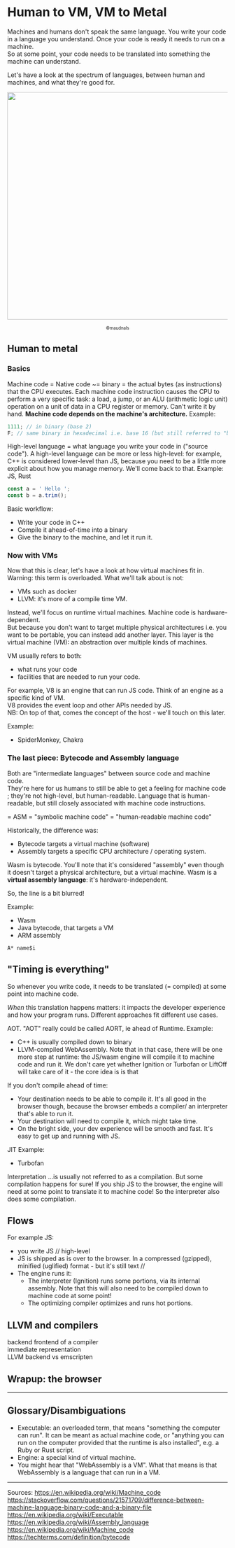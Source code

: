# Human to VM, VM to Metal

Machines and humans don't speak the same language.
You write your code in a language you understand. Once your code is ready it needs to run on a machine.   
So at some point, your code needs to be translated into something the machine can understand. 


Let's have a look at the spectrum of languages, between human and machines, and what they're good for.    


<p align="center">
<img width="520" src="https://raw.githubusercontent.com/maudnals/wasm-nano-handbook/master/img/spectrum-wasm-2.jpg">   
	<div align="center"><sub><sup>©maudnals</sup></sub></div> 
</p>


## Human to metal

### Basics

Machine code = Native code ~= binary = the actual bytes (as instructions) that the CPU executes. Each machine code instruction causes the CPU to perform a very specific task: a load, a jump, or an ALU (arithmetic logic unit) operation on a unit of data in a CPU register or memory. Can't write it by hand.
**Machine code depends on the machine's architecture.**
Example:

```javascript
1111; // in binary (base 2)
F; // same binary in hexadecimal i.e. base 16 (but still referred to "binary" as oversimplification). hexa is often used because it takes less space than binary, so errors are less likely.
```

High-level language = what language you write your code in ("source code"). A high-level language can be more or less high-level: for example, C++ is considered lower-level than JS, because you need to be a little more explicit about how you manage memory. We'll come back to that.
Example: JS, Rust

```javascript
const a = ' Hello ';
const b = a.trim();
```

Basic workflow:

- Write your code in C++
- Compile it ahead-of-time into a binary
- Give the binary to the machine, and let it run it.

### Now with VMs

Now that this is clear, let's have a look at how virtual machines fit in.  
Warning: this term is overloaded. What we'll talk about is not:

- VMs such as docker
- LLVM: it's more of a compile time VM.

Instead, we'll focus on runtime virtual machines.
Machine code is hardware-dependent.  
But because you don't want to target multiple physical architectures i.e. you want to be portable, you can instead add another layer. This layer is the virtual machine (VM): an abstraction over multiple kinds of machines.

VM usually refers to both:

- what runs your code
- facilities that are needed to run your code.

For example, V8 is an engine that can run JS code. Think of an engine as a specific kind of VM.  
V8 provides the event loop and other APIs needed by JS.  
NB: On top of that, comes the concept of the host - we'll touch on this later.

Example:

- SpiderMonkey, Chakra

### The last piece: Bytecode and Assembly language

Both are "intermediate languages" between source code and machine code.  
They're here for us humans to still be able to get a feeling for machine code ; they're not high-level, but human-readable. Language that is human-readable, but still closely associated with machine code instructions.

= ASM = "symbolic machine code" = "human-readable machine code"

Historically, the difference was:

- Bytecode targets a virtual machine (software)
- Assembly targets a specific CPU architecture / operating system.

Wasm is bytecode. You'll note that it's considered "assembly" even though it doesn't target a physical architecture, but a virtual machine. Wasm is a **virtual assembly language**: it's hardware-independent.

So, the line is a bit blurred!

Example:

- Wasm
- Java bytecode, that targets a VM
- ARM assembly

`A* name$i`  

## "Timing is everything"

So whenever you write code, it needs to be translated (= compiled) at some point into machine code.

_When_ this translation happens matters: it impacts the developer experience and how your program runs. Different approaches fit different use cases.

AOT. "AOT" really could be called AORT, ie ahead of Runtime.
Example:

- C++ is usually compiled down to binary
- LLVM-compiled WebAssembly. Note that in that case, there will be one more step at runtime: the JS/wasm engine will compile it to machine code and run it. We don't care yet whether Ignition or Turbofan or LiftOff will take care of it - the core idea is is that

If you don't compile ahead of time:

- Your destination needs to be able to compile it. It's all good in the browser though, because the browser embeds a compiler/ an interpreter that's able to run it.
- Your destination will need to compile it, which might take time.
- On the bright side, your dev experience will be smooth and fast. It's easy to get up and running with JS.

JIT
Example:

- Turbofan

Interpretation
...is usually not referred to as a compilation. But some compilation happens for sure!
If you ship JS to the browser, the engine will need at some point to translate it to machine code! So the interpreter also does some compilation.

## Flows

For example JS:

- you write JS // high-level
- JS is shipped as is over to the browser. In a compressed (gzipped), minified (uglified) format - but it's still text //
- The engine runs it:
  - The interpreter (Ignition) runs some portions, via its internal assembly. Note that this will also need to be compiled down to machine code at some point!
  - The optimizing compiler optimizes and runs hot portions.

## LLVM and compilers

backend frontend of a compiler  
immediate representation  
LLVM backend vs emscripten

## Wrapup: the browser

---

## Glossary/Disambiguations

- Executable: an overloaded term, that means "something the computer can run". It can be meant as actual machine code, or "anything you can run on the computer provided that the runtime is also installed", e.g. a Ruby or Rust script.
- Engine: a special kind of virtual machine.
- You might hear that "WebAssembly is a VM". What that means is that WebAssembly is a language that can run in a VM.

---

Sources:
https://en.wikipedia.org/wiki/Machine_code
https://stackoverflow.com/questions/21571709/difference-between-machine-language-binary-code-and-a-binary-file
https://en.wikipedia.org/wiki/Executable
https://en.wikipedia.org/wiki/Assembly_language
https://en.wikipedia.org/wiki/Machine_code  
https://techterms.com/definition/bytecode
